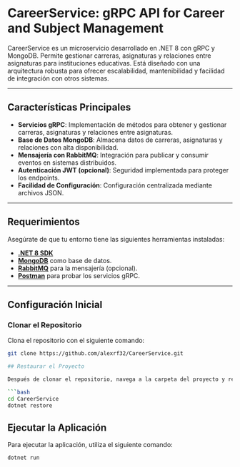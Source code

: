 # CareerService: gRPC API for Career and Subject Management

CareerService es un microservicio desarrollado en .NET 8 con gRPC y MongoDB. Permite gestionar carreras, asignaturas y relaciones entre asignaturas para instituciones educativas. Está diseñado con una arquitectura robusta para ofrecer escalabilidad, mantenibilidad y facilidad de integración con otros sistemas.

---

## Características Principales

- **Servicios gRPC**: Implementación de métodos para obtener y gestionar carreras, asignaturas y relaciones entre asignaturas.
- **Base de Datos MongoDB**: Almacena datos de carreras, asignaturas y relaciones con alta disponibilidad.
- **Mensajería con RabbitMQ**: Integración para publicar y consumir eventos en sistemas distribuidos.
- **Autenticación JWT (opcional)**: Seguridad implementada para proteger los endpoints.
- **Facilidad de Configuración**: Configuración centralizada mediante archivos JSON.

---

## Requerimientos

Asegúrate de que tu entorno tiene las siguientes herramientas instaladas:

- **[.NET 8 SDK](https://dotnet.microsoft.com/en-us/download/dotnet/8.0)** 
- **[MongoDB](https://www.mongodb.com/atlas/database)** como base de datos.
- **[RabbitMQ](https://www.rabbitmq.com/)** para la mensajería (opcional).
- **[Postman](https://www.postman.com/downloads/)** para probar los servicios gRPC.

---

## Configuración Inicial

### Clonar el Repositorio

Clona el repositorio con el siguiente comando:

```bash
git clone https://github.com/alexrf32/CareerService.git

## Restaurar el Proyecto

Después de clonar el repositorio, navega a la carpeta del proyecto y restaura los paquetes de NuGet:

```bash
cd CareerService
dotnet restore
```

## Ejecutar la Aplicación

Para ejecutar la aplicación, utiliza el siguiente comando:

```bash
dotnet run
```
